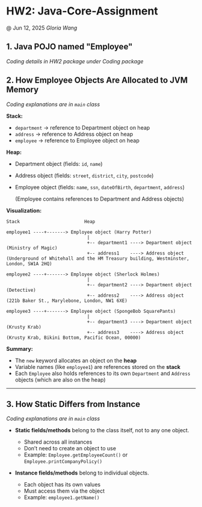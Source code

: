 # HW2: Java-Core-Assignment
@ Jun 12, 2025 _Gloria Wang_

## 1. Java POJO named "Employee"
_Coding details in HW2 package under Coding package_

## 2. How Employee Objects Are Allocated to JVM Memory
_Coding explanations are in `main` class_

**Stack:**
- `department` → reference to Department object on heap
- `address` → reference to Address object on heap
- `employee` → reference to Employee object on heap

**Heap:**
- Department object (fields: `id`, `name`)
- Address object (fields: `street`, `district`, `city`, `postcode`)
- Employee object (fields: `name`, `ssn`, `dateOfBirth`, `department`, `address`)
  
  (Employee contains references to Department and Address objects)

**Visualization:**

    Stack                        Heap

    employee1 ----+-------> Employee object (Harry Potter)
                                  |
                                  +-- department1 ----> Department object (Ministry of Magic)
                                  +-- address1    ----> Address object (Underground of Whitehall and the HM Treasury building, Westminster, London, SW1A 2HQ)
    
    employee2 ----+-------> Employee object (Sherlock Holmes)
                                  |
                                  +-- department2 ----> Department object (Detective)
                                  +-- address2    ----> Address object (221b Baker St., Marylebone, London, NW1 6XE)
                                  
    employee3 ----+-------> Employee object (SpongeBob SquarePants)
                                  |
                                  +-- department3 ----> Department object (Krusty Krab)
                                  +-- address3    ----> Address object (Krusty Krab, Bikini Bottom, Pacific Ocean, 00000)

**Summary:**
- The `new` keyword allocates an object on the **heap**
- Variable names (like `employee1`) are references stored on the **stack**
- Each `Employee` also holds references to its own `Department` and `Address` objects (which are also on the heap)

---

## 3. How Static Differs from Instance
_Coding explanations are in `main` class_
- **Static fields/methods** belong to the class itself, not to any one object.
  - Shared across all instances
  - Don’t need to create an object to use
  - Example: `Employee.getEmployeeCount()` or `Employee.printCompanyPolicy()`


- **Instance fields/methods** belong to individual objects.
  - Each object has its own values
  - Must access them via the object
  - Example: `employee1.getName()`

